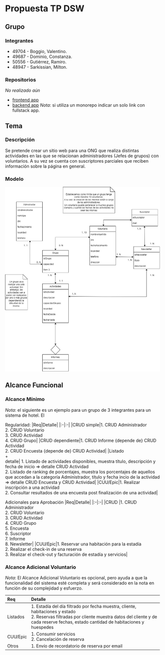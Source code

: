 # Propuesta TP DSW

## Grupo
### Integrantes

* 49704 - Boggio, Valentino.
* 49687 - Dominio, Constanza.
* 50556 - Gutiérrez, Ramiro.
* 48947 - Sarkissian, Milton.

### Repositorios
*No realizado aún*
* [frontend app](http://hyperlinkToGihubOrGitlab)
* [backend app](http://hyperlinkToGihubOrGitlab)
*Nota*: si utiliza un monorepo indicar un solo link con fullstack app.

## Tema
### Descripción
Se pretende crear un sitio web para una ONG que realiza distintas actividades en las que se relacionan administradores (Jefes de grupos) con voluntarios. A su vez se cuenta con suscriptores parciales que reciben información sobre la página en general.

### Modelo
![imagen del modelo](https://github.com/valentttino/tp-dsw-utn/blob/main/MD.jpeg)

## Alcance Funcional 

### Alcance Mínimo

*Nota*: el siguiente es un ejemplo para un grupo de 3 integrantes para un sistema de hotel. El 

Regularidad:
|Req|Detalle|
|:-|:-|
|CRUD simple|1. CRUD Administrador<br>2. CRUD Voluntario<br>3. CRUD Actividad<br>4. CRUD Grupo|
|CRUD dependiente|1. CRUD Informe {depende de} CRUD Actividad<br>2. CRUD Encuesta {depende de} CRUD Actividad|
|Listado<br>+<br>detalle| 1. Listado de actividades disponibles, muestra título, descripción y fecha de inicio => detalle CRUD Actividad<br> 2. Listado de ranking de porcentajes, muestra los porcentajes de aquellos que accedan a la categoría Administrador, título y fecha incio de la actividad => detalle CRUD Encuesta y CRUD Actividad|
|CUU/Epic|1. Realizar inscripción a una actividad<br>2. Consultar resultados de una encuesta post finalización de una actividad|


Adicionales para Aprobación
|Req|Detalle|
|:-|:-|
|CRUD |1. CRUD Administrador<br>2. CRUD Voluntario<br>3. CRUD Actividad<br>4. CRUD Grupo<br>5. Encuesta<br>6. Suscriptor<br>7. Informe<br>8. Newsletter|
|CUU/Epic|1. Reservar una habitación para la estadía<br>2. Realizar el check-in de una reserva<br>3. Realizar el check-out y facturación de estadía y servicios|


### Alcance Adicional Voluntario

*Nota*: El Alcance Adicional Voluntario es opcional, pero ayuda a que la funcionalidad del sistema esté completa y será considerado en la nota en función de su complejidad y esfuerzo.

|Req|Detalle|
|:-|:-|
|Listados |1. Estadía del día filtrado por fecha muestra, cliente, habitaciones y estado <br>2. Reservas filtradas por cliente muestra datos del cliente y de cada reserve fechas, estado cantidad de habitaciones y huespedes|
|CUU/Epic|1. Consumir servicios<br>2. Cancelación de reserva|
|Otros|1. Envío de recordatorio de reserva por email|
